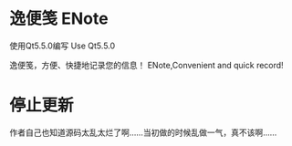 # 逸便笺 ENote

使用Qt5.5.0编写
Use Qt5.5.0

逸便笺，方便、快捷地记录您的信息！
ENote,Convenient and quick record!

# 停止更新

作者自己也知道源码太乱太烂了啊……当初做的时候乱做一气，真不该啊……

